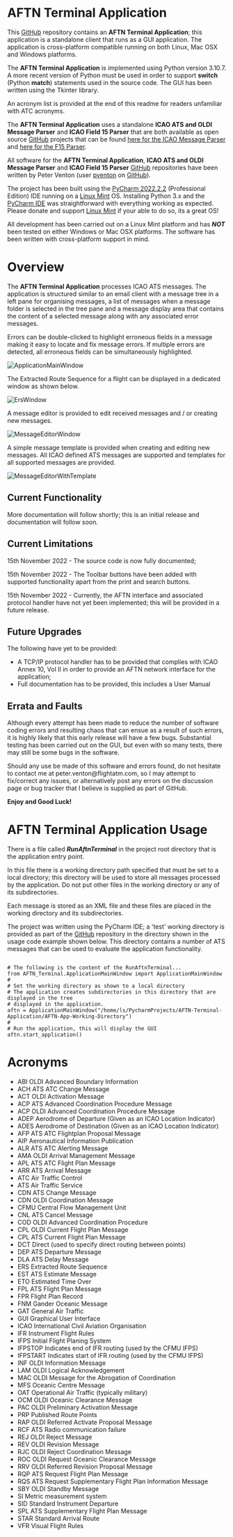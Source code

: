 # AFTN Terminal Application
<p>This <a href="https://github.com/">GitHub</a> repository contains an <b>AFTN Terminal Application</b>; this application is a standalone client that runs as a GUI application. The application is cross-platform compatible running on both Linux, Mac OSX and Windows platforms.
</p>
<p>The <b>AFTN Terminal Application</b> is implemented using Python version 3.10.7. A more recent version of Python must be used in order to support <b>switch</b> (Python <b>match</b>) statements used in the source code.
The GUI has been written using the Tkinter library.
</p>
<p>An acronym list is provided at the end of this readme for readers unfamiliar with ATC acronyms.
</p>
<p>The <b>AFTN Terminal Application</b> uses a standalone <b>ICAO ATS and OLDI Message Parser</b> and <b>ICAO Field 15 Parser</b> that are both available as open source <a href="https://github.com/">GitHub</a> projects that can be found <a href="https://github.com/pventon/ICAO-ATS-and-OLDI-Message-Parser">here for the ICAO Message Parser</a> and <a href="https://github.com/pventon/ICAO-F15-Parser">here for the F15 Parser</a>.
</p>
<p>All software for the <b>AFTN Terminal Application</b>, <b>ICAO ATS and OLDI Message Parser</b> and <b>ICAO Field 15 Parser</b> <a href="https://github.com/">GitHub</a> repositories have been written by Peter Venton (user <a href="https://github.com/pventon">pventon</a> on <a href="https://github.com/">GitHub</a>).
</p>
<p>The project has been built using the <a href="https://www.jetbrains.com/pycharm/">PyCharm 2022.2.2</a> (Professional Edition) IDE running on a <a href="https://www.linuxmint.com">Linux Mint</a> OS. Installing Python 3.x and the <a href="https://www.jetbrains.com/pycharm/">PyCharm IDE</a> was straightforward with everything working as expected. Please donate and support <a href="https://www.linuxmint.com">Linux Mint</a> if your able to do so, its a great OS!
</p>
<p>All development has been carried out on a Linux Mint platform and has <b><i>NOT</i></b> been tested on either Windows or Mac OSX platforms. The software has been written with cross-platform support in mind.
</p>
<h1>Overview</h1>
<p>The <b>AFTN Terminal Application</b> processes ICAO ATS messages. The application is structured similar to an email client with a message tree in a left pane for organising messages, a list of messages when a message folder is selected in the tree pane and a message display area that contains the content of a selected message along with any associated error messages.
</p>
<p>Errors can be double-clicked to highlight erroneous fields in a message making it easy to locate and fix message errors. If multiple errors are detected, all erroneous fields can be simultaneously highlighted.</p>
<img src="Images/ApplicationMainWindow.png" alt="ApplicationMainWindow" title="AFTN Main Application Window">
<p>The Extracted Route Sequence for a flight can be displayed in a dedicated window as shown below.
</p>
<img src="Images/ErsWindow.png" alt="ErsWindow" title="Extracted Route Window">
<p>A message editor is provided to edit received messages and / or creating new messages.
</p>
<img src="Images/MessageEditorWindow.png" alt="MessageEditorWindow" title="Message Editor Window">
<p> A simple message template is provided when creating and editing new messages.
All ICAO defined ATS messages are supported and templates for all supported messages are provided.
</p>
<img src="Images/MessageEditorWithTemplate.png" alt="MessageEditorWithTemplate" title="Message Editor Window with FPL Template">

<h2>Current Functionality</h2>
<p>More documentation will follow shortly; this is an initial release and documentation will follow soon.
</p>

<h2>Current Limitations</h2>
<p>15th November 2022 - The source code is now fully documented;
</p>
<p>15th November 2022 - The Toolbar buttons have been added with supported functionality apart from the print and search buttons.
</p>
<p>15th November 2022 - Currently, the AFTN interface and associated protocol handler have not yet been implemented; this will be provided in a future release.</p>
<h2>Future Upgrades</h2>
<p>The following have yet to be provided:
</p>
<ul>
<li>A TCP/IP protocol handler has to be provided that complies with ICAO Annex 10, Vol II in order to provide an AFTN network interface for the application;</li>
<li>Full documentation has to be provided, this includes a User Manual</li>
</ul>
<h2>Errata and Faults</h2>
<p>Although every attempt has been made to reduce the number of software coding errors and resulting chaos that can ensue as a result of such errors, it is highly likely that this early release will have a few bugs. Substantial testing has been carried out on the GUI, but even with so many tests, there may still be some bugs in the software.
</p>
<p>Should any use be made of this software and errors found, do not hesitate to contact me at peter.venton@flightatm.com, so I may attempt to fix/correct any issues, or alternatively post any errors on the discussion page or bug tracker that I believe is supplied as part of GitHub.
</p>
<p><b>Enjoy and Good Luck!</b>
<h1>AFTN Terminal Application Usage</h1>
<p>There is a file called <b><i>RunAftnTerminal</i></b> in the project root directory that is the application entry point.
</p>
<p>In this file there is a working directory path specified that must be set to a local directory; this directory will be used to store all messages processed by the application. Do not put other files in the working directory or any of its subdirectories.</p>
<p>Each message is stored as an XML file and these files are placed in the working directory and its subdirectories.</p>
<p>The project was written using the PyCharm IDE; a 'test' working directory is provided as part of the <a href="https://github.com/">GitHub</a> repository in the directory shown in the usage code example shown below. This directory contains a number of ATS messages that can be used to evaluate the application functionality.</p>
<pre><code>
# The following is the content of the RunAftnTerminal...
from AFTN_Terminal.ApplicationMainWindow import ApplicationMainWindow
#
# Set the working directory as shown to a local directory
# The application creates subdirectories in this directory that are displayed in the tree
# displayed in the application.
aftn = ApplicationMainWindow("/home/ls/PycharmProjects/AFTN-Terminal-Application/AFTN-App-Working-Directory")
#
# Run the application, this will display the GUI
aftn.start_application()
</code></pre>

<h1>Acronyms</h1>
<ul>
<li>ABI     OLDI Advanced Boundary Information</li>
<li>ACH     ATS ATC Change Message</li>
<li>ACT     OLDI Activation Message</li>
<li>ACP     ATS Advanced Coordination Procedure Message</li>
<li>ACP     OLDI Advanced Coordination Procedure Message</li>
<li>ADEP    Aerodrome of Departure (Given as an ICAO Location Indicator)</li>
<li>ADES    Aerodrome of Destination (Given as an ICAO Location Indicator)</li>
<li>AFP     ATS ATC Flightplan Proposal Message</li>
<li>AIP     Aeronautical Information Publication</li>
<li>ALR     ATS ATC Alerting Message</li>
<li>AMA     OLDI Arrival Management Message</li>
<li>APL     ATS ATC Flight Plan Message</li>
<li>ARR     ATS Arrival Message</li>
<li>ATC     Air Traffic Control</li>
<li>ATS     Air Traffic Service</li>
<li>CDN     ATS Change Message</li>
<li>CDN     OLDI Coordination Message</li>
<li>CFMU    Central Flow Management Unit</li>
<li>CNL     ATS Cancel Message</li>
<li>COD     OLDI Advanced Coordination Procedure</li>
<li>CPL     OLDI Current Flight Plan Message</li>
<li>CPL     ATS Current Flight Plan Message</li>
<li>DCT     Direct (used to specify direct routing between points)</li>
<li>DEP     ATS Departure Message</li>
<li>DLA     ATS Delay Message</li>
<li>ERS     Extracted Route Sequence</li>
<li>EST     ATS Estimate Message</li>
<li>ETO     Estimated Time Over</li>
<li>FPL     ATS Flight Plan Message</li>
<li>FPR     Flight Plan Record</li>
<li>FNM     Gander Oceanic Message</li>
<li>GAT     General Air Traffic</li>
<li>GUI     Graphical User Interface</li>
<li>ICAO    International Civil Aviation Organisation</li>
<li>IFR     Instrument Flight Rules</li>
<li>IFPS    Initial Flight Planing System</li>
<li>IFPSTOP Indicates end of IFR routing (used by the CFMU IFPS)</li>
<li>IFPSTART Indicates start of IFR routing (used by the CFMU IFPS)</li>
<li>INF     OLDI Information Message</li>
<li>LAM     OLDI Logical Acknowledgement</li>
<li>MAC     OLDI Message for the Abrogation of Coordination</li>
<li>MFS     Oceanic Centre Message</li>
<li>OAT     Operational Air Traffic (typically military)</li>
<li>OCM     OLDI Oceanic Clearance Message</li>
<li>PAC     OLDI Preliminary Activation Message</li>
<li>PRP     Published Route Points</li>
<li>RAP     OLDI Referred Activate Proposal Message</li>
<li>RCF     ATS Radio communication failure</li>
<li>REJ     OLDI Reject Message</li>
<li>REV     OLDI Revision Message</li>
<li>RJC     OLDI Reject Coordination Message</li>
<li>ROC     OLDI Request Oceanic Clearance Message</li>
<li>RRV     OLDI Referred Revision Proposal Message</li>
<li>RQP     ATS Request Flight Plan Message</li>
<li>RQS     ATS Request Supplementary Flight Plan Information Message</li>
<li>SBY     OLDI Standby Message</li>
<li>SI      Metric measurement system</li>
<li>SID     Standard Instrument Departure</li>
<li>SPL     ATS Supplementary Flight Plan Message</li>
<li>STAR    Standard Arrival Route</li>
<li>VFR     Visual Flight Rules</li>
</ul>
